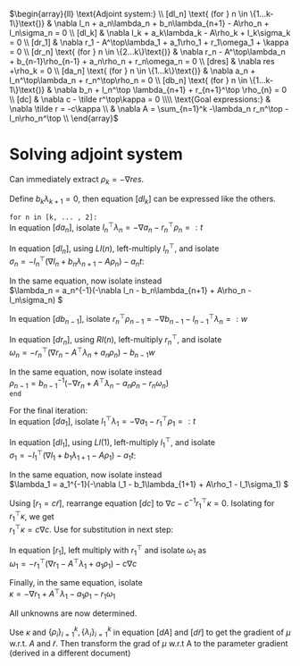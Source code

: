 
$\begin{array}{ll}
\text{Adjoint system:} \\
[dl_n] \text{ (for } n \in \{1...k-1\}\text{)} & \nabla l_n + a_n\lambda_n + b_n\lambda_{n+1} - A\rho_n + l_n\sigma_n = 0 \\
[dl_k] & \nabla l_k + a_k\lambda_k - A\rho_k + l_k\sigma_k = 0 \\
[dr_1] & \nabla r_1 - A^\top\lambda_1 + a_1\rho_1 + r_1\omega_1 + \kappa = 0 \\
[dr_n] \text{ (for } n \in \{2...k\}\text{)} & \nabla r_n - A^\top\lambda_n + b_{n-1}\rho_{n-1} + a_n\rho_n + r_n\omega_n = 0 \\
[dres] & \nabla res +\rho_k = 0 \\
[da_n] \text{ (for } n \in \{1...k\}\text{)} & \nabla a_n + l_n^\top\lambda_n + r_n^\top\rho_n = 0 \\
[db_n] \text{ (for } n \in \{1...k-1\}\text{)} & \nabla b_n + l_n^\top \lambda_{n+1} + r_{n+1}^\top \rho_{n} = 0 \\
[dc] & \nabla c - \tilde r^\top\kappa = 0
\\\\
\text{Goal expressions:} & \nabla \tilde r = -c\kappa \\
& \nabla A = \sum_{n=1}^k -\lambda_n r_n^\top -l_n\rho_n^\top \\
\end{array}$

# Solving adjoint system
Can immediately extract $\rho_k = -\nabla res$. 

Define $b_k\lambda_{k+1} = 0$, then equation $[dl_k]$ can be expressed like the others. 

`for n in [k, ... , 2]:` <br>
In equation $[da_n]$, isolate $l_n^\top \lambda_n = - \nabla a_n - r_n^\top\rho_n =: t$

In equation $[dl_n]$, using $LI(n)$, left-multiply $l_n^\top$, and isolate <br> $\sigma_n = -l_n^\top (\nabla l_n + b_n\lambda_{n+1} - A\rho_n) - a_n t$:

In the same equation, now isolate instead <br> 
$\lambda_n = a_n^{-1}(-\nabla l_n - b_n\lambda_{n+1} + A\rho_n - l_n\sigma_n) $

In equation $[db_{n-1}]$, isolate $r_n^\top \rho_{n-1} = -\nabla b_{n-1} - l_{n-1}^\top \lambda_n =: w$

In equation $[dr_n]$, using $RI(n)$, left-multiply $r_n^\top$, and isolate <br>
$\omega_n = -r_n^\top(\nabla r_n - A^\top\lambda_n + a_n\rho_n) - b_{n-1}w$

In the same equation, now isolate instead <br>
$\rho_{n-1} = b_{n-1}^{-1}(-\nabla r_n + A^\top\lambda_n - a_n\rho_n - r_n\omega_n)$
<br>`end`

For the final iteration: <br>
In equation $[da_1]$, isolate $l_1^\top \lambda_1 = - \nabla a_1 - r_1^\top\rho_1 =: t$

In equation $[dl_1]$, using $LI(1)$, left-multiply $l_1^\top$, and isolate <br> $\sigma_1 = -l_1^\top (\nabla l_1 + b_1\lambda_{1+1} - A\rho_1) - a_1 t$:

In the same equation, now isolate instead <br> 
$\lambda_1 = a_1^{-1}(-\nabla l_1 - b_1\lambda_{1+1} + A\rho_1 - l_1\sigma_1) $

Using $[r_1 = c \tilde r]$, rearrange equation $[dc]$ to $\nabla c - c^{-1}r_1^\top \kappa = 0$. Isolating for $r_1^\top \kappa$, we get
<br>
$r_1^\top \kappa = c\nabla c$. Use for substitution in next step:

In equation $[r_1]$, left multiply with $r_1^\top$ and isolate $\omega_1$ as
<br> $\omega_1 = -r_1^\top(\nabla r_1 - A^\top \lambda_1 + a_1 \rho_1) - c\nabla c$

Finally, in the same equation, isolate<br> $\kappa = - \nabla r_1 + A^\top \lambda_1 - a_1\rho_1 - r_1\omega_1$

All unknowns are now determined.

Use $\kappa$ and $\{\rho_i\}_{i=1}^k, \{\lambda_i\}_{i=1}^k$ in equation $[dA]$ and $[d\tilde r]$ to get the gradient of $\mu$ w.r.t. $A$ and $\tilde r$.
Then transform the grad of $\mu$ w.r.t A to the parameter gradient (derived in a different document)